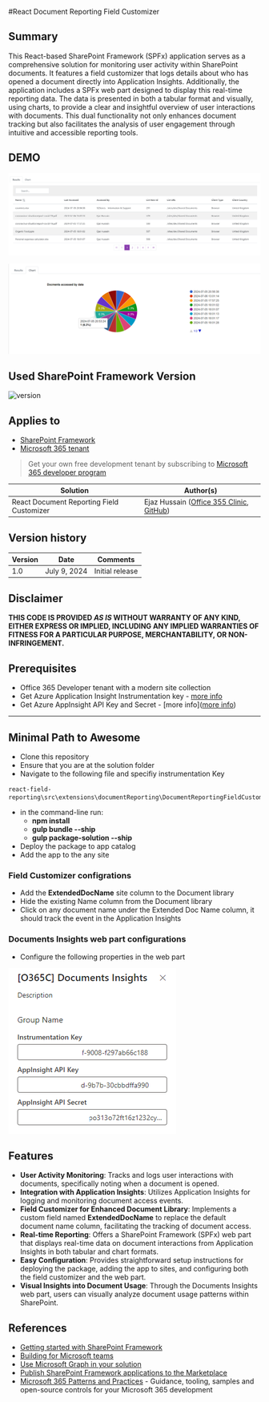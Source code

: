 #React Document Reporting Field Customizer

## Summary


This React-based SharePoint Framework (SPFx) application serves as a comprehensive solution for monitoring user activity within SharePoint documents. It features a field customizer that logs details about who has opened a document directly into Application Insights. Additionally, the application includes a SPFx web part designed to display this real-time reporting data. The data is presented in both a tabular format and visually, using charts, to provide a clear and insightful overview of user interactions with documents. This dual functionality not only enhances document tracking but also facilitates the analysis of user engagement through intuitive and accessible reporting tools.

## DEMO

![React Document Reporting Field Customizer](./assets/app-results.png)

![React Document Reporting Field Customizer](./assets/app-charts.png)


## Used SharePoint Framework Version

![version](https://img.shields.io/badge/version-1.18.2-green.svg)

## Applies to

- [SharePoint Framework](https://aka.ms/spfx)
- [Microsoft 365 tenant](https://docs.microsoft.com/en-us/sharepoint/dev/spfx/set-up-your-developer-tenant)

> Get your own free development tenant by subscribing to [Microsoft 365 developer program](http://aka.ms/o365devprogram)

Solution|Author(s)
--------|---------
React Document Reporting Field Customizer | Ejaz Hussain ([Office 355 Clinic](https://www.office365clinic.com/), [GitHub](https://github.com/ejazhussain))

## Version history

Version|Date|Comments
-------|----|--------
1.0|July 9, 2024|Initial release

## Disclaimer
**THIS CODE IS PROVIDED *AS IS* WITHOUT WARRANTY OF ANY KIND, EITHER EXPRESS OR IMPLIED, INCLUDING ANY IMPLIED WARRANTIES OF FITNESS FOR A PARTICULAR PURPOSE, MERCHANTABILITY, OR NON-INFRINGEMENT.**

## Prerequisites

* Office 365 Developer tenant with a modern site collection 
* Get Azure Application Insight Instrumentation key -  [more info](https://learn.microsoft.com/en-us/azure/bot-service/bot-service-resources-app-insights-keys?view=azure-bot-service-4.0#instrumentation-key)
* Get Azure AppInsight API Key and Secret - [more info]([more info](https://learn.microsoft.com/en-us/azure/bot-service/bot-service-resources-app-insights-keys?view=azure-bot-service-4.0#instrumentation-key))

---

## Minimal Path to Awesome

- Clone this repository
- Ensure that you are at the solution folder
- Navigate to the following file and specifiy instrumentation Key
  
```
react-field-reporting\src\extensions\documentReporting\DocumentReportingFieldCustomizer.ts
```

- in the command-line run:   
  - **npm install**
  - **gulp bundle --ship**
  - **gulp package-solution --ship**
- Deploy the package to app catalog
- Add the app to the any site

### Field Customizer configrations
- Add the **ExtendedDocName** site column to the Document library
- Hide the existing Name column from the Document library
- Click on any document name under the Extended Doc Name column, it should track the event in the Application Insights
### Documents Insights web part configurations
- Configure the following properties in the web part

![Configuring Documents Insight configurations](./assets/app-webpart-configs.png)

## Features

- **User Activity Monitoring**: Tracks and logs user interactions with documents, specifically noting when a document is opened.
- **Integration with Application Insights**: Utilizes Application Insights for logging and monitoring document access events.
- **Field Customizer for Enhanced Document Library**: Implements a custom field named **ExtendedDocName** to replace the default document name column, facilitating the tracking of document access.
- **Real-time Reporting**: Offers a SharePoint Framework (SPFx) web part that displays real-time data on document interactions from Application Insights in both tabular and chart formats.
- **Easy Configuration**: Provides straightforward setup instructions for deploying the package, adding the app to sites, and configuring both the field customizer and the web part.
- **Visual Insights into Document Usage**: Through the Documents Insights web part, users can visually analyze document usage patterns within SharePoint.




## References

- [Getting started with SharePoint Framework](https://docs.microsoft.com/en-us/sharepoint/dev/spfx/set-up-your-developer-tenant)
- [Building for Microsoft teams](https://docs.microsoft.com/en-us/sharepoint/dev/spfx/build-for-teams-overview)
- [Use Microsoft Graph in your solution](https://docs.microsoft.com/en-us/sharepoint/dev/spfx/web-parts/get-started/using-microsoft-graph-apis)
- [Publish SharePoint Framework applications to the Marketplace](https://docs.microsoft.com/en-us/sharepoint/dev/spfx/publish-to-marketplace-overview)
- [Microsoft 365 Patterns and Practices](https://aka.ms/m365pnp) - Guidance, tooling, samples and open-source controls for your Microsoft 365 development
